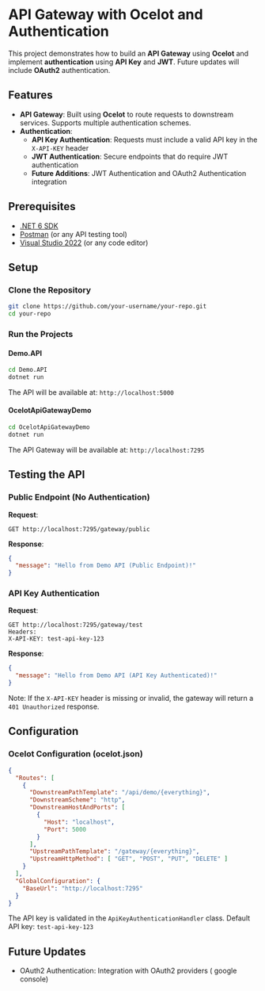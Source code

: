 # API Gateway with Ocelot and Authentication

This project demonstrates how to build an **API Gateway** using **Ocelot** and implement **authentication** using **API Key** and **JWT**. Future updates will include **OAuth2** authentication.

## Features

- **API Gateway**: Built using **Ocelot** to route requests to downstream services. Supports multiple authentication schemes.
- **Authentication**: 
  - **API Key Authentication**: Requests must include a valid API key in the `X-API-KEY` header
  - **JWT Authentication**: Secure endpoints that do  require JWT authentication
  - **Future Additions**: JWT Authentication and OAuth2 Authentication integration

## Prerequisites
- [.NET 6 SDK](https://dotnet.microsoft.com/download/dotnet/6.0)
- [Postman](https://www.postman.com/downloads/) (or any API testing tool)
- [Visual Studio 2022](https://visualstudio.microsoft.com/) (or any code editor)



## Setup

### Clone the Repository
```bash
git clone https://github.com/your-username/your-repo.git
cd your-repo
```

### Run the Projects

#### Demo.API
```bash
cd Demo.API
dotnet run
```
The API will be available at: `http://localhost:5000`

#### OcelotApiGatewayDemo
```bash
cd OcelotApiGatewayDemo
dotnet run
```
The API Gateway will be available at: `http://localhost:7295`

## Testing the API

### Public Endpoint (No Authentication)
**Request**:
```
GET http://localhost:7295/gateway/public
```

**Response**:
```json
{
  "message": "Hello from Demo API (Public Endpoint)!"
}
```

### API Key Authentication
**Request**:
```
GET http://localhost:7295/gateway/test
Headers:
X-API-KEY: test-api-key-123
```

**Response**:
```json
{
  "message": "Hello from Demo API (API Key Authenticated)!"
}
```

Note: If the `X-API-KEY` header is missing or invalid, the gateway will return a `401 Unauthorized` response.

## Configuration

### Ocelot Configuration (ocelot.json)
```json
{
  "Routes": [
    {
      "DownstreamPathTemplate": "/api/demo/{everything}",
      "DownstreamScheme": "http",
      "DownstreamHostAndPorts": [
        {
          "Host": "localhost",
          "Port": 5000
        }
      ],
      "UpstreamPathTemplate": "/gateway/{everything}",
      "UpstreamHttpMethod": [ "GET", "POST", "PUT", "DELETE" ]
    }
  ],
  "GlobalConfiguration": {
    "BaseUrl": "http://localhost:7295"
  }
}
```

The API key is validated in the `ApiKeyAuthenticationHandler` class. Default API key: `test-api-key-123`

## Future Updates

- OAuth2 Authentication: Integration with OAuth2 providers ( google console)

